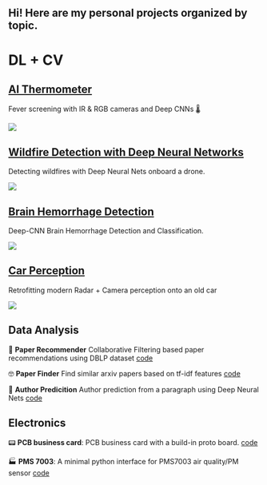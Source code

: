 ## Hi! Here are my personal projects organized by topic.

# DL + CV

## [AI Thermometer](https://github.com/tomek-l/ai-thermometer)
Fever screening with IR & RGB cameras and Deep CNNs 🌡️ 

![](https://raw.githubusercontent.com/tomek-l/ai-thermometer/master/docs/images/retinaface/healthy.gif)

## [Wildfire Detection with Deep Neural Networks](https://github.com/tomek-l/fire-detect-nn)
Detecting wildfires with Deep Neural Nets onboard a drone.

![](https://raw.githubusercontent.com/tomek-l/fire-detect-nn/master/docs/fire.gif)

## [Brain Hemorrhage Detection](https://github.com/tomek-l/brain-hemorrhage-detection)
Deep-CNN Brain Hemorrhage Detection and Classification. 

![](https://raw.githubusercontent.com/tomek-l/brain-hemorrhage-detection/master/images/flow.png)

## [Car Perception](https://github.com/tomek-l/car)
Retrofitting modern Radar + Camera perception onto an old car  

![](https://github.com/tomek-l/car/blob/master/docs/person_in_cart.png)

## Data Analysis

📄 __Paper Recommender__ Collaborative Filtering based paper recommendations using DBLP dataset [code](https://github.com/tomek-l/paper-recommender)

🤓 __Paper Finder__ Find similar arxiv papers based on tf-idf features [code](https://github.com/tomek-l/paper-finder)

📝 __Author Predicition__ Author prediction from a paragraph using Deep Neural Nets [code](https://github.com/tomek-l/author-predictor) 

<!-- ## IoT
__Come Say Hi 👋__  -->


## Electronics
📟 __PCB business card__: PCB business card with a build-in proto board. [code](https://github.com/tomek-l/pcb-busness-card)

🏭 __PMS 7003__: A minimal python interface for PMS7003 air quality/PM sensor [code](https://github.com/tomek-l/pms7003)

<!-- ## Mechanical 🦾 -->
